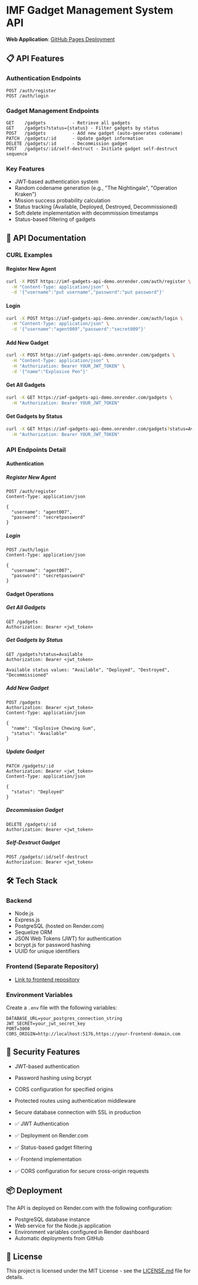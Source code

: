 # IMF Gadget Management System API

**Web Application**: [GitHub Pages Deployment](https://yadnyeshkolte.github.io/imf-gadgets-dashboards/)

## 📋 API Features

### Authentication Endpoints

```
POST /auth/register
POST /auth/login
```

### Gadget Management Endpoints

```
GET    /gadgets          - Retrieve all gadgets
GET    /gadgets?status={status} - Filter gadgets by status
POST   /gadgets          - Add new gadget (auto-generates codename)
PATCH  /gadgets/:id      - Update gadget information
DELETE /gadgets/:id      - Decommission gadget
POST   /gadgets/:id/self-destruct - Initiate gadget self-destruct sequence
```

### Key Features
- JWT-based authentication system
- Random codename generation (e.g., "The Nightingale", "Operation Kraken")
- Mission success probability calculation
- Status tracking (Available, Deployed, Destroyed, Decommissioned)
- Soft delete implementation with decommission timestamps
- Status-based filtering of gadgets

## 📝 API Documentation

### CURL Examples

#### Register New Agent
```bash
curl -X POST https://imf-gadgets-api-demo.onrender.com/auth/register \
  -H "Content-Type: application/json" \
  -d '{"username":"put username","password":"put password"}'
```

#### Login
```bash
curl -X POST https://imf-gadgets-api-demo.onrender.com/auth/login \
  -H "Content-Type: application/json" \
  -d '{"username":"agent009","password":"secret009"}'
```

#### Add New Gadget
```bash
curl -X POST https://imf-gadgets-api-demo.onrender.com/gadgets \
  -H "Content-Type: application/json" \
  -H "Authorization: Bearer YOUR_JWT_TOKEN" \
  -d '{"name":"Explosive Pen"}'
```

#### Get All Gadgets
```bash
curl -X GET https://imf-gadgets-api-demo.onrender.com/gadgets \
  -H "Authorization: Bearer YOUR_JWT_TOKEN"
```

#### Get Gadgets by Status
```bash
curl -X GET https://imf-gadgets-api-demo.onrender.com/gadgets?status=Available \
  -H "Authorization: Bearer YOUR_JWT_TOKEN"
```

### API Endpoints Detail

#### Authentication

##### Register New Agent
```http
POST /auth/register
Content-Type: application/json

{
  "username": "agent007",
  "password": "secretpassword"
}
```

##### Login
```http
POST /auth/login
Content-Type: application/json

{
  "username": "agent007",
  "password": "secretpassword"
}
```

#### Gadget Operations

##### Get All Gadgets
```http
GET /gadgets
Authorization: Bearer <jwt_token>
```

##### Get Gadgets by Status
```http
GET /gadgets?status=Available
Authorization: Bearer <jwt_token>

Available status values: "Available", "Deployed", "Destroyed", "Decommissioned"
```

##### Add New Gadget
```http
POST /gadgets
Authorization: Bearer <jwt_token>
Content-Type: application/json

{
  "name": "Explosive Chewing Gum",
  "status": "Available"
}
```

##### Update Gadget
```http
PATCH /gadgets/:id
Authorization: Bearer <jwt_token>
Content-Type: application/json

{
  "status": "Deployed"
}
```

##### Decommission Gadget
```http
DELETE /gadgets/:id
Authorization: Bearer <jwt_token>
```

##### Self-Destruct Gadget
```http
POST /gadgets/:id/self-destruct
Authorization: Bearer <jwt_token>
```

## 🛠️ Tech Stack

### Backend
- Node.js
- Express.js
- PostgreSQL (hosted on Render.com)
- Sequelize ORM
- JSON Web Tokens (JWT) for authentication
- bcrypt.js for password hashing
- UUID for unique identifiers

### Frontend (Separate Repository)
- [Link to frontend repository](https://github.com/yadnyeshkolte/imf-gadgets-dashboards)

### Environment Variables
Create a `.env` file with the following variables:
```
DATABASE_URL=your_postgres_connection_string
JWT_SECRET=your_jwt_secret_key
PORT=3000
CORS_ORIGIN=http://localhost:5176,https://your-frontend-domain.com
```

## 🔐 Security Features

- JWT-based authentication
- Password hashing using bcrypt
- CORS configuration for specified origins
- Protected routes using authentication middleware
- Secure database connection with SSL in production

- ✅ JWT Authentication
- ✅ Deployment on Render.com
- ✅ Status-based gadget filtering
- ✅ Frontend implementation
- ✅ CORS configuration for secure cross-origin requests

## 📦 Deployment

The API is deployed on Render.com with the following configuration:
- PostgreSQL database instance
- Web service for the Node.js application
- Environment variables configured in Render dashboard
- Automatic deployments from GitHub

## 📄 License

This project is licensed under the MIT License - see the [LICENSE.md](LICENSE.md) file for details.
